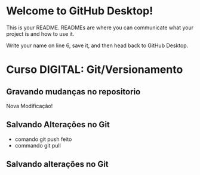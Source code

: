 # Welcome to GitHub Desktop!

This is your README. READMEs are where you can communicate what your project is and how to use it.

Write your name on line 6, save it, and then head back to GitHub Desktop.
# Curso DIGITAL: Git/Versionamento

## Gravando mudanças no repositorio
Nova Modificação!

## Salvando Alterações no Git
* comando git push feito
* commando git pull

## Salvando alterações no Git
